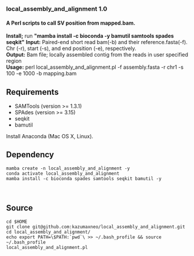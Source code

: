 ### local_assembly_and_alignment 1.0  
#### A Perl scripts to call SV position from mapped.bam.

**Install;** run __"mamba install -c bioconda -y bamutil samtools spades seqkit"__
**Input:** Paired-end short read bam(-b) and their reference.fasta(-f). Chr (-r), start (-s), and end position (-e), respectively.   
**Output:** Bam file; locally assembled contig from the reads in user specified region  
**Usage:** perl local_assembly_and_alignment.pl -f assembly.fasta -r chr1 -s 100 -e 1000 -b mapping.bam  

## Requirements  
- SAMTools  (version >= 1.3.1)  
- SPAdes (version >= 3.15)  
- seqkit
- bamutil


Install Anaconda (Mac OS X, Linux).  
## Dependency
```
mamba create -n local_assembly_and_alignment -y
conda activate local_assembly_and_alignment
mamba install -c bioconda spades samtools seqkit bamutil -y
```
   
## Source
```
cd $HOME 
git clone git@github.com:kazumaxneo/local_assembly_and_alignment.git
cd local_assembly_and_alignment/
echo export PATH=\$PATH:`pwd`\ >> ~/.bash_profile && source ~/.bash_profile
local_assembly_and_alignment.pl
```
